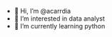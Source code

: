 - 👋 Hi, I’m @acarrdia
- 👀 I’m interested in data analyst
- 🌱 I’m currently learning python


<!---
acarrdia/acarrdia is a ✨ special ✨ repository because its `README.md` (this file) appears on your GitHub profile.
You can click the Preview link to take a look at your changes.
--->
